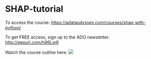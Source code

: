 # SHAP-tutorial

To access the course: https://adataodyssey.com/courses/shap-with-python/

To get FREE access, sign up to the ADO newsletter: http://eepurl.com/h96Lw9

Watch the course outline here:
[![](https://markdown-videos.deta.dev/youtube/{n98pFxcD73w})](https://youtu.be/{n98pFxcD73w})


